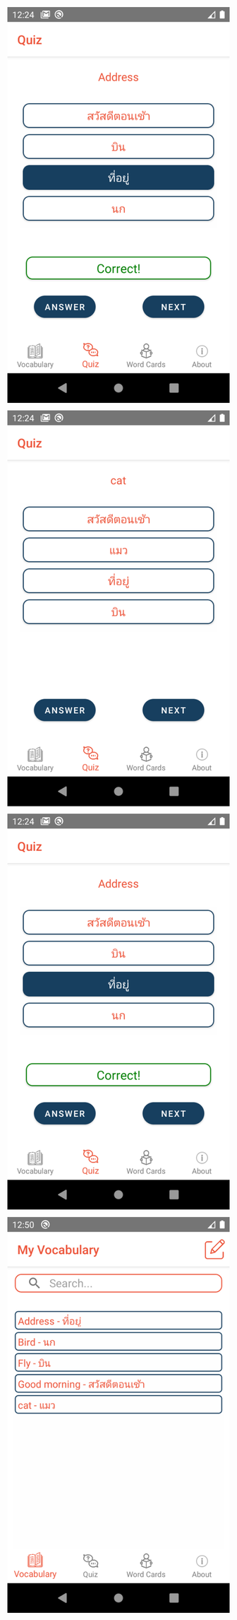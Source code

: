 ![](https://github.com/skcusefil/MyVocabularyCards/blob/master/Screenshot_1614425050.png)

![](https://github.com/skcusefil/MyVocabularyCards/blob/master/Screenshot_1614425070.png)

![](https://github.com/skcusefil/MyVocabularyCards/blob/master/Screenshot_1614425050.png)

![](https://github.com/skcusefil/MyVocabularyCards/blob/master/Screenshot_1614426641.png)
